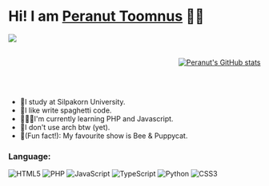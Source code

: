 # Hi! I am [Peranut Toomnus](toomnusAtWork.github.io) 🙌🏻


<div >
  <div>
        <img src="https://media.giphy.com/media/8qcYTvEiKBGCI/giphy.gif" align="left" />
  </div>
  <div align="right">
    <br>
    <br>
    
[![Peranut's GitHub stats](https://github-readme-stats.vercel.app/api?username=ToomnusAtWork&show_icons=true&theme=tokyonight)](https://github.com/ToomnusAtWork/github-readme-stats)
  </div>
</div>
<br>
<br>


- 🏫I study at Silpakorn University.
- 🍝I like write spaghetti code.
- 🧑🏽‍💻I'm currently learning PHP and Javascript.
- 🗿I don't use arch btw (yet).
- 🐝(Fun fact!): My favourite show is Bee & Puppycat.


### Language:
![HTML5](https://img.shields.io/badge/html5-%23E34F26.svg?style=for-the-badge&logo=html5&logoColor=white)
![PHP](https://img.shields.io/badge/php-%23777BB4.svg?style=for-the-badge&logo=php&logoColor=white)
![JavaScript](https://img.shields.io/badge/javascript-%23323330.svg?style=for-the-badge&logo=javascript&logoColor=%23F7DF1E)
![TypeScript](https://img.shields.io/badge/typescript-%23007ACC.svg?style=for-the-badge&logo=typescript&logoColor=white)
![Python](https://img.shields.io/badge/python-FFE467?style=for-the-badge&logo=python&logoColor=black)
![CSS3](https://img.shields.io/badge/css3-%231572B6.svg?style=for-the-badge&logo=css3&logoColor=white)




